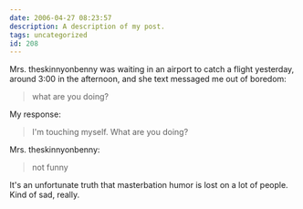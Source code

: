 ```yaml
---
date: 2006-04-27 08:23:57
description: A description of my post.
tags: uncategorized
id: 208
---
```

Mrs. theskinnyonbenny was waiting in an airport to catch a flight yesterday, around 3:00 in the afternoon, and she text messaged me out of boredom:

<blockquote>what are you doing?</blockquote>

My response:

<blockquote>I'm touching myself.  What are you doing?</blockquote>

Mrs. theskinnyonbenny:  

<blockquote>not funny</blockquote>

It's an unfortunate truth that masterbation humor is lost on a lot of people.  Kind of sad, really.